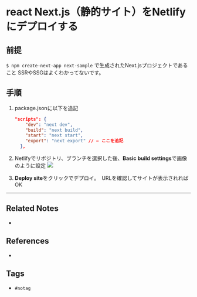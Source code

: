 # react Next.js（静的サイト）をNetlifyにデプロイする
## 前提
`$ npm create-next-app next-sample`
で生成されたNext.jsプロジェクトであること
SSRやSSGはよくわかってないです。

## 手順
1. package.jsonに以下を追記
	```json
	"scripts": {
	    "dev": "next dev",
	    "build": "next build",
	    "start": "next start",
	    "export": "next export" // ← ここを追記
	  },
	```
1. Netlifyでリポジトリ、ブランチを選択した後、**Basic build settings**で画像のように設定
![](https://storage.googleapis.com/zenn-user-upload/rjlczit75kuc1fqhijg54erqh79u)

1. **Deploy site**をクリックでデプロイ。　URLを確認してサイトが表示されればOK

---
## Related Notes
- 

## References
- 

## Tags
- `#notag`